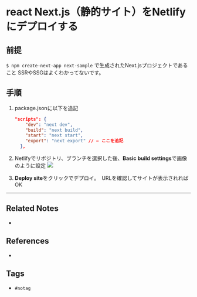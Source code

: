 # react Next.js（静的サイト）をNetlifyにデプロイする
## 前提
`$ npm create-next-app next-sample`
で生成されたNext.jsプロジェクトであること
SSRやSSGはよくわかってないです。

## 手順
1. package.jsonに以下を追記
	```json
	"scripts": {
	    "dev": "next dev",
	    "build": "next build",
	    "start": "next start",
	    "export": "next export" // ← ここを追記
	  },
	```
1. Netlifyでリポジトリ、ブランチを選択した後、**Basic build settings**で画像のように設定
![](https://storage.googleapis.com/zenn-user-upload/rjlczit75kuc1fqhijg54erqh79u)

1. **Deploy site**をクリックでデプロイ。　URLを確認してサイトが表示されればOK

---
## Related Notes
- 

## References
- 

## Tags
- `#notag`